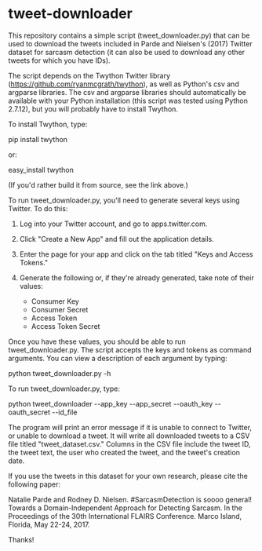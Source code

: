 # tweet-downloader

This repository contains a simple script (tweet_downloader.py) that can be used to download the tweets included in Parde and Nielsen's (2017) Twitter dataset for sarcasm detection (it can also be used to download any other tweets for which you have IDs).


The script depends on the Twython Twitter library (https://github.com/ryanmcgrath/twython), as well as Python's csv and argparse libraries.  The csv and argparse libraries should automatically be available with your Python installation (this script was tested using Python 2.7.12), but you will probably have to install Twython.


To install Twython, type:

pip install twython

or:

easy_install twython

(If you'd rather build it from source, see the link above.)


To run tweet_downloader.py, you'll need to generate several keys using Twitter.  To do this:

1) Log into your Twitter account, and go to apps.twitter.com.

2) Click "Create a New App" and fill out the application details.

3) Enter the page for your app and click on the tab titled "Keys and Access Tokens."

4) Generate the following or, if they're already generated, take note of their values:
   - Consumer Key
   - Consumer Secret
   - Access Token
   - Access Token Secret

Once you have these values, you should be able to run tweet_downloader.py.  The script accepts the keys and tokens as command arguments.  You can view a description of each argument by typing:

python tweet_downloader.py -h 


To run tweet_downloader.py, type:

python tweet_downloader --app_key <your consumer key> --app_secret <your consumer secret> --oauth_key <your access token> --oauth_secret <your access token secret> --id_file <the name of the file containing your tweet IDs>


The program will print an error message if it is unable to connect to Twitter, or unable to download a tweet.  It will write all downloaded tweets to a CSV file titled "tweet_dataset.csv."  Columns in the CSV file include the tweet ID, the tweet text, the user who created the tweet, and the tweet's creation date.


If you use the tweets in this dataset for your own research, please cite the following paper:

Natalie Parde and Rodney D. Nielsen. #SarcasmDetection is soooo general! Towards a Domain-Independent Approach for Detecting Sarcasm. In the Proceedings of the 30th International FLAIRS Conference. Marco Island, Florida, May 22-24, 2017.


Thanks!
